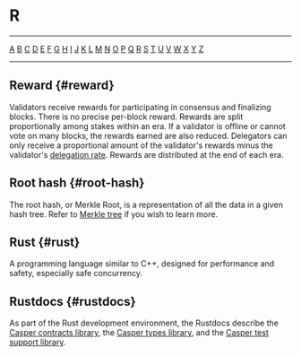 # R

---

[A](./A.md) [B](./B.md) [C](./C.md) [D](./D.md) [E](./E.md) [F](./F.md) [G](./G.md) [H](./H.md) [I](./I.md) [J](./J.md) [K](./K.md) [L](./L.md) [M](./M.md) [N](./N.md) [O](./O.md) [P](./P.md) [Q](./Q.md) [R](./R.md) [S](./S.md) [T](./T.md) [U](./U.md) [V](./V.md) [W](./W.md) [X](./X.md) [Y](./Y.md) [Z](./Z.md)

---

## Reward {#reward}

Validators receive rewards for participating in consensus and finalizing blocks. There is no precise per-block reward. Rewards are split proportionally among stakes within an era. If a validator is offline or cannot vote on many blocks, the rewards earned are also reduced. Delegators can only receive a proportional amount of the validator's rewards minus the validator's [delegation rate](./D.md#delegation-rate). Rewards are distributed at the end of each era.

## Root hash {#root-hash}

The root hash, or Merkle Root, is a representation of all the data in a given hash tree. Refer to [Merkle tree](./M.md#merkle-tree) if you wish to learn more.

## Rust {#rust}

A programming language similar to C++, designed for performance and safety, especially safe concurrency.

## Rustdocs {#rustdocs}

As part of the Rust development environment, the Rustdocs describe the [Casper contracts library](https://docs.rs/casper-contract/), the [Casper types library](https://docs.rs/casper-types/), and the [Casper test support library](https://docs.rs/casper-engine-test-support/).
